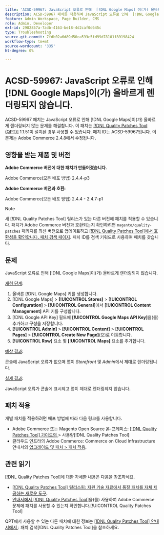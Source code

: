 ```yaml
---
title: 'ACSD-59967: JavaScript 오류로 인해  [!DNL Google Maps] 이(가) 올바르게 렌더링되지 않습니다.'
description: ACSD-59967 패치를 적용하여 JavaScript 오류로 인해  [!DNL Google Maps] 이(가) 올바르게 렌더링되지 않는 Adobe Commerce 문제를 해결합니다.
feature: Admin Workspace, Page Builder, CMS
role: Admin, Developer
exl-id: 2982857a-7adb-4163-be18-4d2caf0d645c
type: Troubleshooting
source-git-commit: 7fdb02a6d89d50ea593c5fd99d78101f89198424
workflow-type: tm+mt
source-wordcount: '335'
ht-degree: 0%

---
```


# ACSD-59967: JavaScript 오류로 인해 [!DNL Google Maps]이(가) 올바르게 렌더링되지 않습니다.

ACSD-59967 패치는 JavaScript 오류로 인해 [!DNL Google Maps]이(가) 올바르게 렌더링되지 않는 문제를 해결합니다. 이 패치는 [[!DNL Quality Patches Tool (QPT)]](https://experienceleague.adobe.com/en/docs/commerce-operations/tools/quality-patches-tool/quality-patches-tool-to-self-serve-quality-patches) 1.1.51이 설치된 경우 사용할 수 있습니다. 패치 ID는 ACSD-59967입니다. 이 문제는 Adobe Commerce 2.4.8에서 수정됩니다.

## 영향을 받는 제품 및 버전

**Adobe Commerce 버전에 대한 패치가 만들어졌습니다.**

Adobe Commerce(모든 배포 방법) 2.4.4-p3

**Adobe Commerce 버전과 호환:**

Adobe Commerce(모든 배포 방법) 2.4.4 - 2.4.7-p1

>[!NOTE]
>
>새 [!DNL Quality Patches Tool] 릴리스가 있는 다른 버전에 패치를 적용할 수 있습니다. 패치가 Adobe Commerce 버전과 호환되는지 확인하려면 `magento/quality-patches` 패키지를 최신 버전으로 업데이트하고 [[!DNL Quality Patches Tool]에서 호환성을 확인합니다. 패치 검색 페이지](https://experienceleague.adobe.com/tools/commerce-quality-patches/index.html). 패치 ID를 검색 키워드로 사용하여 패치를 찾습니다.

## 문제

JavaScript 오류로 인해 [!DNL Google Maps]이(가) 올바르게 렌더링되지 않습니다.

<u>재현 단계</u>:

1. 올바른 [!DNL Google Maps] 키를 생성합니다.
1. [!DNL Google Maps] > **[!UICONTROL Stores]** > **[!UICONTROL Configuration]** > **[!UICONTROL General]**&#x200B;에서 **[!UICONTROL Content Management]** API 키를 구성합니다.
1. [!DNL Google API Key] 필드에 **[!UICONTROL Google Maps API Key]**&#x200B;을(를) 추가하고 구성을 저장합니다.
1. **[!UICONTROL Admin]** > **[!UICONTROL Content]** > **[!UICONTROL Pages]** > **[!UICONTROL Create New Page]**(으)로 이동합니다.
1. **[!UICONTROL Row]** 요소 및 **[!UICONTROL Maps]** 요소를 추가합니다.

<u>예상 결과</u>:

콘솔에 JavaScript 오류가 없으며 맵이 *Storefront* 및 *Admin*&#x200B;에서 제대로 렌더링됩니다.

<u>실제 결과</u>:

JavaScript 오류가 콘솔에 표시되고 맵이 제대로 렌더링되지 않습니다.

## 패치 적용

개별 패치를 적용하려면 배포 방법에 따라 다음 링크를 사용합니다.

* Adobe Commerce 또는 Magento Open Source 온-프레미스: [[!DNL Quality Patches Tool]  가이드의 ](/help/tools/quality-patches-tool/usage.md)> 사용량[!DNL Quality Patches Tool]
* 클라우드 인프라의 Adobe Commerce: Commerce on Cloud Infrastructure 안내서의 [업그레이드 및 패치 > 패치 적용](https://experienceleague.adobe.com/docs/commerce-cloud-service/user-guide/develop/upgrade/apply-patches.html).

## 관련 읽기

[!DNL Quality Patches Tool]에 대한 자세한 내용은 다음을 참조하세요.

* [[!DNL Quality Patches Tool] 릴리스됨: 지원 기술 자료에서 품질 패치를 자체 제공하는 새로운 도구](https://experienceleague.adobe.com/en/docs/commerce-operations/tools/quality-patches-tool/quality-patches-tool-to-self-serve-quality-patches).
* [ 안내서에서  [!DNL Quality Patches Tool]](/help/tools/quality-patches-tool/patches-available-in-qpt/check-patch-for-magento-issue-with-magento-quality-patches.md)을(를) 사용하여 Adobe Commerce 문제에 패치를 사용할 수 있는지 확인합니다.[!UICONTROL Quality Patches Tool]


QPT에서 사용할 수 있는 다른 패치에 대한 정보는 [[!DNL Quality Patches Tool] 안내서에서 ](https://experienceleague.adobe.com/tools/commerce-quality-patches/index.html): 패치 검색[!DNL Quality Patches Tool]을 참조하세요.
